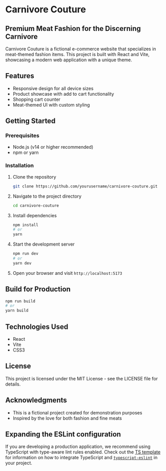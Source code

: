 # Carnivore Couture

## Premium Meat Fashion for the Discerning Carnivore

Carnivore Couture is a fictional e-commerce website that specializes in meat-themed fashion items. This project is built with React and Vite, showcasing a modern web application with a unique theme.

## Features

- Responsive design for all device sizes
- Product showcase with add to cart functionality
- Shopping cart counter
- Meat-themed UI with custom styling

## Getting Started

### Prerequisites

- Node.js (v14 or higher recommended)
- npm or yarn

### Installation

1. Clone the repository
   ```bash
   git clone https://github.com/yourusername/carnivore-couture.git
   ```

2. Navigate to the project directory
   ```bash
   cd carnivore-couture
   ```

3. Install dependencies
   ```bash
   npm install
   # or
   yarn
   ```

4. Start the development server
   ```bash
   npm run dev
   # or
   yarn dev
   ```

5. Open your browser and visit `http://localhost:5173`

## Build for Production

```bash
npm run build
# or
yarn build
```

## Technologies Used

- React
- Vite
- CSS3

## License

This project is licensed under the MIT License - see the LICENSE file for details.

## Acknowledgments

- This is a fictional project created for demonstration purposes
- Inspired by the love for both fashion and fine meats

## Expanding the ESLint configuration

If you are developing a production application, we recommend using TypeScript with type-aware lint rules enabled. Check out the [TS template](https://github.com/vitejs/vite/tree/main/packages/create-vite/template-react-ts) for information on how to integrate TypeScript and [`typescript-eslint`](https://typescript-eslint.io) in your project.
